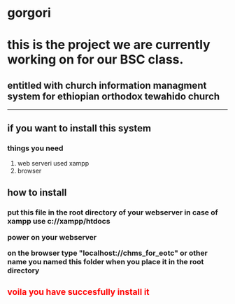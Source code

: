 # gorgori
<h1> this is the project we are currently working on for our BSC class.</h1>
<h2>entitled with church information managment system for ethiopian orthodox tewahido church</h2>
<hr>
<h2>if you want to install this system</h2>
<h3>things you need</h3>
<ol>
<li>web server<span>i used xampp</span></li>
<li>browser</li>
</ol>
<h2>how to install</h2>
<h3>put this file in the root directory of your webserver <span> in case of xampp use c://xampp/htdocs</span</h3>
<p>power on your webserver</p>
<p>on the browser type "localhost://chms_for_eotc" or other name you named this folder when you place it in the root directory</p>
<h3 style="color:red">voila you have succesfully install it</h3>
